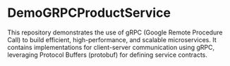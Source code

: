 # DemoGRPCProductService
This repository demonstrates the use of gRPC (Google Remote Procedure Call) to build efficient, high-performance, and scalable microservices. It contains implementations for client-server communication using gRPC, leveraging Protocol Buffers (protobuf) for defining service contracts.
